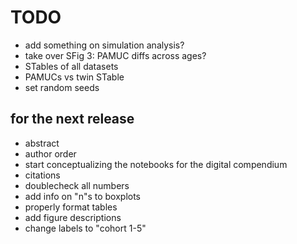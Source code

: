 TODO
====


- add something on simulation analysis?
- take over SFig 3: PAMUC diffs across ages?
- STables of all datasets
- PAMUCs vs twin STable
- set random seeds



for the next release
--------------------

- abstract
- author order
- start conceptualizing the notebooks for the digital compendium
- citations
- doublecheck all numbers
- add info on "n"s to boxplots
- properly format tables
- add figure descriptions
- change labels to "cohort 1-5"


